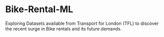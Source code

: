 # Bike-Rental-ML
Exploring Datasets available from Transport for London (TFL) to discover the recent surge in Bike rentals and its future demands.
